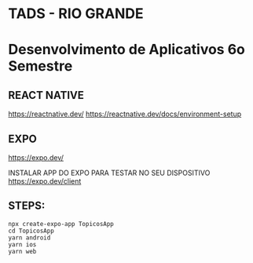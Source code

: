 # TADS - RIO GRANDE
# Desenvolvimento de Aplicativos 6o Semestre


## REACT NATIVE 
https://reactnative.dev/
https://reactnative.dev/docs/environment-setup


## EXPO
https://expo.dev/

INSTALAR APP DO EXPO PARA TESTAR NO SEU DISPOSITIVO
https://expo.dev/client


## STEPS:
```
npx create-expo-app TopicosApp
cd TopicosApp
yarn android
yarn ios
yarn web
```
